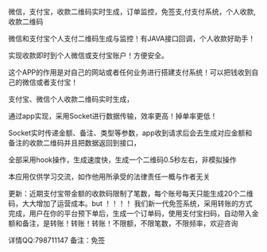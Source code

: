 微信，支付宝，收款二维码实时生成，订单监控，免签支,付支付系统，个人收款,收款二维码

微信和支付宝个人支付二维码生成与监控！有JAVA接口回调，个人收款好助手！

实现收款即时到个人微信或支付宝账户！方便安全。

这个APP的作用是对自己的网站或者任何业务进行搭建支付系统！可以把钱收到自己的微信或者支付宝！

支付宝、微信个人收款二维码实时生成，

通过app实现，采用Socket进行数据传输，效率更高！掉单率更低！

Socket实时传递金额、备注、类型等参数，app收到请求后会去生成对应金额和备注的收款二维码并且把数据返回到接口，

全部采用hook操作，生成速度快，生成一个二维码0.5秒左右，非模拟操作

本应用仅供学习交流，如作他用所承受的法律责任一概与作者无关

更新：近期支付宝带金额的收款码限制了笔数，每个账号每天只能生成20个二维码，大大增加了运营成本。but ！！！！
 我们新一代免签系统，采用转账的方式完成，用户在你的平台预下单后，生成一个订单码，使用支付宝扫码，自动带入金额和备注，是转账！转账！转账！不限额，不限笔数，不限频率，欢迎咨询


详情QQ:798711147 备注：免签


